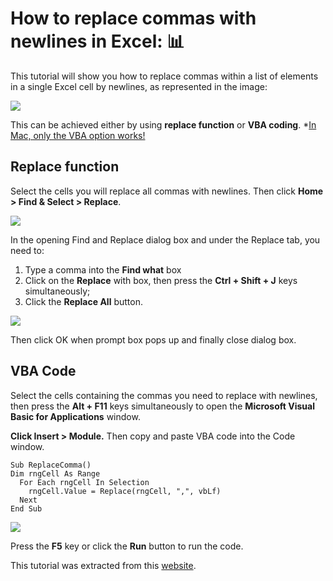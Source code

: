 # How to replace commas with newlines in Excel: :bar_chart:

This tutorial will show you how to replace commas within a list of elements in a single Excel cell by newlines, as represented in the image:

![](https://cdn.extendoffice.com/images/stories/doc-excel/dc-replace-commas-to-newline/doc-replace-commas-to-newline-1.png)

This can be achieved either by using **replace function** or **VBA coding**. \*<ins>In Mac, only the VBA option works!<ins/>

## Replace function

Select the cells you will replace all commas with newlines. Then click **Home > Find & Select > Replace**.

![](https://cdn.extendoffice.com/images/stories/doc-excel/dc-replace-commas-to-newline/doc-replace-commas-to-newline-2.png)

In the opening Find and Replace dialog box and under the Replace tab, you need to:

1. Type a comma into the **Find what** box
2. Click on the **Replace** with box, then press the **Ctrl + Shift + J** keys simultaneously;
3. Click the **Replace All** button.

![](https://cdn.extendoffice.com/images/stories/doc-excel/dc-replace-commas-to-newline/doc-replace-commas-to-newline-3.png)

Then click OK when prompt box pops up and finally close dialog box.

## VBA Code

Select the cells containing the commas you need to replace with newlines, then press the **Alt + F11** keys simultaneously to open the **Microsoft Visual Basic for Applications** window.

**Click Insert > Module.** Then copy and paste VBA code into the Code window.

````
Sub ReplaceComma()
Dim rngCell As Range
  For Each rngCell In Selection
    rngCell.Value = Replace(rngCell, ",", vbLf)
  Next
End Sub
````

![](https://cdn.extendoffice.com/images/stories/doc-excel/dc-replace-commas-to-newline/doc-replace-commas-to-newline-5.png)

Press the **F5** key or click the **Run** button to run the code.


This tutorial was extracted from this [website](https://www.extendoffice.com/documents/excel/4859-excel-replace-comma-with-newline-alt-enter.html).
